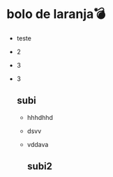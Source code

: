 # bolo de laranja:bomb:

- teste

- 2 

- 3

- 3

  

  ## subi

  

  - hhhdhhd

  - dsvv

  - vddava

    ## subi2

    

  

